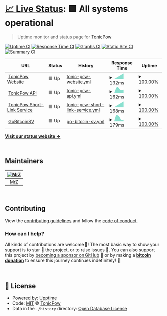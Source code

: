# [📈 Live Status](https://status.tonicpow.com): <!--live status--> **🟩 All systems operational**

> Uptime monitor and status page for [TonicPow](https://tonicpow.com)

[![Uptime CI](https://github.com/tonicpow/status/workflows/Uptime%20CI/badge.svg)](https://github.com/tonicpow/status/actions?query=workflow%3A%22Uptime+CI%22)
[![Response Time CI](https://github.com/tonicpow/status/workflows/Response%20Time%20CI/badge.svg)](https://github.com/tonicpow/status/actions?query=workflow%3A%22Response+Time+CI%22)
[![Graphs CI](https://github.com/tonicpow/status/workflows/Graphs%20CI/badge.svg)](https://github.com/tonicpow/status/actions?query=workflow%3A%22Graphs+CI%22)
[![Static Site CI](https://github.com/tonicpow/status/workflows/Static%20Site%20CI/badge.svg)](https://github.com/tonicpow/status/actions?query=workflow%3A%22Static+Site+CI%22)
[![Summary CI](https://github.com/tonicpow/status/workflows/Summary%20CI/badge.svg)](https://github.com/tonicpow/status/actions?query=workflow%3A%22Summary+CI%22)

<!--start: status pages-->
<!-- This summary is generated by Upptime (https://github.com/upptime/upptime) -->
<!-- Do not edit this manually, your changes will be overwritten -->
<!-- prettier-ignore -->
| URL | Status | History | Response Time | Uptime |
| --- | ------ | ------- | ------------- | ------ |
| <img alt="" src="https://tonicpow.com/favicon-32x32.png" height="13"> [TonicPow Website](https://tonicpow.com) | 🟩 Up | [tonic-pow-website.yml](https://github.com/tonicpow/status/commits/HEAD/history/tonic-pow-website.yml) | <details><summary><img alt="Response time graph" src="./graphs/tonic-pow-website/response-time-week.png" height="20"> 132ms</summary><br><a href="https://status.tonicpow.com/history/tonic-pow-website"><img alt="Response time 132" src="https://img.shields.io/endpoint?url=https%3A%2F%2Fraw.githubusercontent.com%2Ftonicpow%2Fstatus%2FHEAD%2Fapi%2Ftonic-pow-website%2Fresponse-time.json"></a><br><a href="https://status.tonicpow.com/history/tonic-pow-website"><img alt="24-hour response time 132" src="https://img.shields.io/endpoint?url=https%3A%2F%2Fraw.githubusercontent.com%2Ftonicpow%2Fstatus%2FHEAD%2Fapi%2Ftonic-pow-website%2Fresponse-time-day.json"></a><br><a href="https://status.tonicpow.com/history/tonic-pow-website"><img alt="7-day response time 132" src="https://img.shields.io/endpoint?url=https%3A%2F%2Fraw.githubusercontent.com%2Ftonicpow%2Fstatus%2FHEAD%2Fapi%2Ftonic-pow-website%2Fresponse-time-week.json"></a><br><a href="https://status.tonicpow.com/history/tonic-pow-website"><img alt="30-day response time 132" src="https://img.shields.io/endpoint?url=https%3A%2F%2Fraw.githubusercontent.com%2Ftonicpow%2Fstatus%2FHEAD%2Fapi%2Ftonic-pow-website%2Fresponse-time-month.json"></a><br><a href="https://status.tonicpow.com/history/tonic-pow-website"><img alt="1-year response time 132" src="https://img.shields.io/endpoint?url=https%3A%2F%2Fraw.githubusercontent.com%2Ftonicpow%2Fstatus%2FHEAD%2Fapi%2Ftonic-pow-website%2Fresponse-time-year.json"></a></details> | <details><summary><a href="https://status.tonicpow.com/history/tonic-pow-website">100.00%</a></summary><a href="https://status.tonicpow.com/history/tonic-pow-website"><img alt="All-time uptime 100.00%" src="https://img.shields.io/endpoint?url=https%3A%2F%2Fraw.githubusercontent.com%2Ftonicpow%2Fstatus%2FHEAD%2Fapi%2Ftonic-pow-website%2Fuptime.json"></a><br><a href="https://status.tonicpow.com/history/tonic-pow-website"><img alt="24-hour uptime 100.00%" src="https://img.shields.io/endpoint?url=https%3A%2F%2Fraw.githubusercontent.com%2Ftonicpow%2Fstatus%2FHEAD%2Fapi%2Ftonic-pow-website%2Fuptime-day.json"></a><br><a href="https://status.tonicpow.com/history/tonic-pow-website"><img alt="7-day uptime 100.00%" src="https://img.shields.io/endpoint?url=https%3A%2F%2Fraw.githubusercontent.com%2Ftonicpow%2Fstatus%2FHEAD%2Fapi%2Ftonic-pow-website%2Fuptime-week.json"></a><br><a href="https://status.tonicpow.com/history/tonic-pow-website"><img alt="30-day uptime 100.00%" src="https://img.shields.io/endpoint?url=https%3A%2F%2Fraw.githubusercontent.com%2Ftonicpow%2Fstatus%2FHEAD%2Fapi%2Ftonic-pow-website%2Fuptime-month.json"></a><br><a href="https://status.tonicpow.com/history/tonic-pow-website"><img alt="1-year uptime 100.00%" src="https://img.shields.io/endpoint?url=https%3A%2F%2Fraw.githubusercontent.com%2Ftonicpow%2Fstatus%2FHEAD%2Fapi%2Ftonic-pow-website%2Fuptime-year.json"></a></details>
| <img alt="" src="https://tonicpow.com/favicon-32x32.png" height="13"> [TonicPow API](https://api.tonicpow.com) | 🟩 Up | [tonic-pow-api.yml](https://github.com/tonicpow/status/commits/HEAD/history/tonic-pow-api.yml) | <details><summary><img alt="Response time graph" src="./graphs/tonic-pow-api/response-time-week.png" height="20"> 162ms</summary><br><a href="https://status.tonicpow.com/history/tonic-pow-api"><img alt="Response time 162" src="https://img.shields.io/endpoint?url=https%3A%2F%2Fraw.githubusercontent.com%2Ftonicpow%2Fstatus%2FHEAD%2Fapi%2Ftonic-pow-api%2Fresponse-time.json"></a><br><a href="https://status.tonicpow.com/history/tonic-pow-api"><img alt="24-hour response time 162" src="https://img.shields.io/endpoint?url=https%3A%2F%2Fraw.githubusercontent.com%2Ftonicpow%2Fstatus%2FHEAD%2Fapi%2Ftonic-pow-api%2Fresponse-time-day.json"></a><br><a href="https://status.tonicpow.com/history/tonic-pow-api"><img alt="7-day response time 162" src="https://img.shields.io/endpoint?url=https%3A%2F%2Fraw.githubusercontent.com%2Ftonicpow%2Fstatus%2FHEAD%2Fapi%2Ftonic-pow-api%2Fresponse-time-week.json"></a><br><a href="https://status.tonicpow.com/history/tonic-pow-api"><img alt="30-day response time 162" src="https://img.shields.io/endpoint?url=https%3A%2F%2Fraw.githubusercontent.com%2Ftonicpow%2Fstatus%2FHEAD%2Fapi%2Ftonic-pow-api%2Fresponse-time-month.json"></a><br><a href="https://status.tonicpow.com/history/tonic-pow-api"><img alt="1-year response time 162" src="https://img.shields.io/endpoint?url=https%3A%2F%2Fraw.githubusercontent.com%2Ftonicpow%2Fstatus%2FHEAD%2Fapi%2Ftonic-pow-api%2Fresponse-time-year.json"></a></details> | <details><summary><a href="https://status.tonicpow.com/history/tonic-pow-api">100.00%</a></summary><a href="https://status.tonicpow.com/history/tonic-pow-api"><img alt="All-time uptime 100.00%" src="https://img.shields.io/endpoint?url=https%3A%2F%2Fraw.githubusercontent.com%2Ftonicpow%2Fstatus%2FHEAD%2Fapi%2Ftonic-pow-api%2Fuptime.json"></a><br><a href="https://status.tonicpow.com/history/tonic-pow-api"><img alt="24-hour uptime 100.00%" src="https://img.shields.io/endpoint?url=https%3A%2F%2Fraw.githubusercontent.com%2Ftonicpow%2Fstatus%2FHEAD%2Fapi%2Ftonic-pow-api%2Fuptime-day.json"></a><br><a href="https://status.tonicpow.com/history/tonic-pow-api"><img alt="7-day uptime 100.00%" src="https://img.shields.io/endpoint?url=https%3A%2F%2Fraw.githubusercontent.com%2Ftonicpow%2Fstatus%2FHEAD%2Fapi%2Ftonic-pow-api%2Fuptime-week.json"></a><br><a href="https://status.tonicpow.com/history/tonic-pow-api"><img alt="30-day uptime 100.00%" src="https://img.shields.io/endpoint?url=https%3A%2F%2Fraw.githubusercontent.com%2Ftonicpow%2Fstatus%2FHEAD%2Fapi%2Ftonic-pow-api%2Fuptime-month.json"></a><br><a href="https://status.tonicpow.com/history/tonic-pow-api"><img alt="1-year uptime 100.00%" src="https://img.shields.io/endpoint?url=https%3A%2F%2Fraw.githubusercontent.com%2Ftonicpow%2Fstatus%2FHEAD%2Fapi%2Ftonic-pow-api%2Fuptime-year.json"></a></details>
| <img alt="" src="https://tonicpow.com/favicon-32x32.png" height="13"> [TonicPow Short-Link Service](https://tpow.app) | 🟩 Up | [tonic-pow-short-link-service.yml](https://github.com/tonicpow/status/commits/HEAD/history/tonic-pow-short-link-service.yml) | <details><summary><img alt="Response time graph" src="./graphs/tonic-pow-short-link-service/response-time-week.png" height="20"> 168ms</summary><br><a href="https://status.tonicpow.com/history/tonic-pow-short-link-service"><img alt="Response time 168" src="https://img.shields.io/endpoint?url=https%3A%2F%2Fraw.githubusercontent.com%2Ftonicpow%2Fstatus%2FHEAD%2Fapi%2Ftonic-pow-short-link-service%2Fresponse-time.json"></a><br><a href="https://status.tonicpow.com/history/tonic-pow-short-link-service"><img alt="24-hour response time 168" src="https://img.shields.io/endpoint?url=https%3A%2F%2Fraw.githubusercontent.com%2Ftonicpow%2Fstatus%2FHEAD%2Fapi%2Ftonic-pow-short-link-service%2Fresponse-time-day.json"></a><br><a href="https://status.tonicpow.com/history/tonic-pow-short-link-service"><img alt="7-day response time 168" src="https://img.shields.io/endpoint?url=https%3A%2F%2Fraw.githubusercontent.com%2Ftonicpow%2Fstatus%2FHEAD%2Fapi%2Ftonic-pow-short-link-service%2Fresponse-time-week.json"></a><br><a href="https://status.tonicpow.com/history/tonic-pow-short-link-service"><img alt="30-day response time 168" src="https://img.shields.io/endpoint?url=https%3A%2F%2Fraw.githubusercontent.com%2Ftonicpow%2Fstatus%2FHEAD%2Fapi%2Ftonic-pow-short-link-service%2Fresponse-time-month.json"></a><br><a href="https://status.tonicpow.com/history/tonic-pow-short-link-service"><img alt="1-year response time 168" src="https://img.shields.io/endpoint?url=https%3A%2F%2Fraw.githubusercontent.com%2Ftonicpow%2Fstatus%2FHEAD%2Fapi%2Ftonic-pow-short-link-service%2Fresponse-time-year.json"></a></details> | <details><summary><a href="https://status.tonicpow.com/history/tonic-pow-short-link-service">100.00%</a></summary><a href="https://status.tonicpow.com/history/tonic-pow-short-link-service"><img alt="All-time uptime 100.00%" src="https://img.shields.io/endpoint?url=https%3A%2F%2Fraw.githubusercontent.com%2Ftonicpow%2Fstatus%2FHEAD%2Fapi%2Ftonic-pow-short-link-service%2Fuptime.json"></a><br><a href="https://status.tonicpow.com/history/tonic-pow-short-link-service"><img alt="24-hour uptime 100.00%" src="https://img.shields.io/endpoint?url=https%3A%2F%2Fraw.githubusercontent.com%2Ftonicpow%2Fstatus%2FHEAD%2Fapi%2Ftonic-pow-short-link-service%2Fuptime-day.json"></a><br><a href="https://status.tonicpow.com/history/tonic-pow-short-link-service"><img alt="7-day uptime 100.00%" src="https://img.shields.io/endpoint?url=https%3A%2F%2Fraw.githubusercontent.com%2Ftonicpow%2Fstatus%2FHEAD%2Fapi%2Ftonic-pow-short-link-service%2Fuptime-week.json"></a><br><a href="https://status.tonicpow.com/history/tonic-pow-short-link-service"><img alt="30-day uptime 100.00%" src="https://img.shields.io/endpoint?url=https%3A%2F%2Fraw.githubusercontent.com%2Ftonicpow%2Fstatus%2FHEAD%2Fapi%2Ftonic-pow-short-link-service%2Fuptime-month.json"></a><br><a href="https://status.tonicpow.com/history/tonic-pow-short-link-service"><img alt="1-year uptime 100.00%" src="https://img.shields.io/endpoint?url=https%3A%2F%2Fraw.githubusercontent.com%2Ftonicpow%2Fstatus%2FHEAD%2Fapi%2Ftonic-pow-short-link-service%2Fuptime-year.json"></a></details>
| <img alt="" src="https://gobitcoinsv.com/favicon.ico" height="13"> [GoBitcoinSV](https://gobitcoinsv.com) | 🟩 Up | [go-bitcoin-sv.yml](https://github.com/tonicpow/status/commits/HEAD/history/go-bitcoin-sv.yml) | <details><summary><img alt="Response time graph" src="./graphs/go-bitcoin-sv/response-time-week.png" height="20"> 179ms</summary><br><a href="https://status.tonicpow.com/history/go-bitcoin-sv"><img alt="Response time 179" src="https://img.shields.io/endpoint?url=https%3A%2F%2Fraw.githubusercontent.com%2Ftonicpow%2Fstatus%2FHEAD%2Fapi%2Fgo-bitcoin-sv%2Fresponse-time.json"></a><br><a href="https://status.tonicpow.com/history/go-bitcoin-sv"><img alt="24-hour response time 179" src="https://img.shields.io/endpoint?url=https%3A%2F%2Fraw.githubusercontent.com%2Ftonicpow%2Fstatus%2FHEAD%2Fapi%2Fgo-bitcoin-sv%2Fresponse-time-day.json"></a><br><a href="https://status.tonicpow.com/history/go-bitcoin-sv"><img alt="7-day response time 179" src="https://img.shields.io/endpoint?url=https%3A%2F%2Fraw.githubusercontent.com%2Ftonicpow%2Fstatus%2FHEAD%2Fapi%2Fgo-bitcoin-sv%2Fresponse-time-week.json"></a><br><a href="https://status.tonicpow.com/history/go-bitcoin-sv"><img alt="30-day response time 179" src="https://img.shields.io/endpoint?url=https%3A%2F%2Fraw.githubusercontent.com%2Ftonicpow%2Fstatus%2FHEAD%2Fapi%2Fgo-bitcoin-sv%2Fresponse-time-month.json"></a><br><a href="https://status.tonicpow.com/history/go-bitcoin-sv"><img alt="1-year response time 179" src="https://img.shields.io/endpoint?url=https%3A%2F%2Fraw.githubusercontent.com%2Ftonicpow%2Fstatus%2FHEAD%2Fapi%2Fgo-bitcoin-sv%2Fresponse-time-year.json"></a></details> | <details><summary><a href="https://status.tonicpow.com/history/go-bitcoin-sv">100.00%</a></summary><a href="https://status.tonicpow.com/history/go-bitcoin-sv"><img alt="All-time uptime 100.00%" src="https://img.shields.io/endpoint?url=https%3A%2F%2Fraw.githubusercontent.com%2Ftonicpow%2Fstatus%2FHEAD%2Fapi%2Fgo-bitcoin-sv%2Fuptime.json"></a><br><a href="https://status.tonicpow.com/history/go-bitcoin-sv"><img alt="24-hour uptime 100.00%" src="https://img.shields.io/endpoint?url=https%3A%2F%2Fraw.githubusercontent.com%2Ftonicpow%2Fstatus%2FHEAD%2Fapi%2Fgo-bitcoin-sv%2Fuptime-day.json"></a><br><a href="https://status.tonicpow.com/history/go-bitcoin-sv"><img alt="7-day uptime 100.00%" src="https://img.shields.io/endpoint?url=https%3A%2F%2Fraw.githubusercontent.com%2Ftonicpow%2Fstatus%2FHEAD%2Fapi%2Fgo-bitcoin-sv%2Fuptime-week.json"></a><br><a href="https://status.tonicpow.com/history/go-bitcoin-sv"><img alt="30-day uptime 100.00%" src="https://img.shields.io/endpoint?url=https%3A%2F%2Fraw.githubusercontent.com%2Ftonicpow%2Fstatus%2FHEAD%2Fapi%2Fgo-bitcoin-sv%2Fuptime-month.json"></a><br><a href="https://status.tonicpow.com/history/go-bitcoin-sv"><img alt="1-year uptime 100.00%" src="https://img.shields.io/endpoint?url=https%3A%2F%2Fraw.githubusercontent.com%2Ftonicpow%2Fstatus%2FHEAD%2Fapi%2Fgo-bitcoin-sv%2Fuptime-year.json"></a></details>

<!--end: status pages-->

[**Visit our status website →**](https://status.tonicpow.com)

<br/>

## Maintainers

| [<img src="https://github.com/mrz1836.png" height="50" alt="MrZ" />](https://github.com/mrz1836) |
| :----------------------------------------------------------------------------------------------: |
|                                [MrZ](https://github.com/mrz1836)                                 |

<br/>

## Contributing

View the [contributing guidelines](CONTRIBUTING.md) and follow the [code of conduct](CODE_OF_CONDUCT.md).

### How can I help?

All kinds of contributions are welcome :raised_hands:!
The most basic way to show your support is to star :star2: the project, or to raise issues :speech_balloon:.
You can also support this project by [becoming a sponsor on GitHub](https://github.com/sponsors/TonicPow) :clap:
or by making a [**bitcoin donation**](https://tonicpow.com/?utm_source=github&utm_medium=sponsor-link&utm_campaign=status&utm_term=status&utm_content=status) to ensure this journey continues indefinitely! :rocket:

<br/>

## 📄 License

- Powered by: [Upptime](https://github.com/upptime/upptime)
- Code: [MIT](./LICENSE) © [TonicPow](https://tonicpow.com)
- Data in the `./history` directory: [Open Database License](https://opendatacommons.org/licenses/odbl/1-0/)
